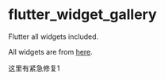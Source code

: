 # flutter_widget_gallery

Flutter all widgets included.

All widgets are from [here](https://flutter.dev/docs/development/ui/widgets).

这里有紧急修复1
